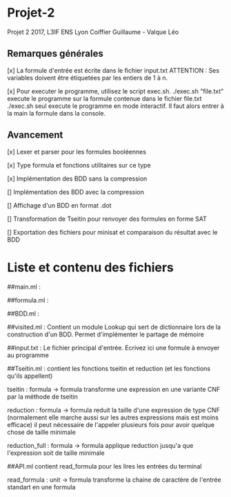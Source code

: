 # Projet-2
Projet 2 2017, L3IF ENS Lyon
Coiffier Guillaume - Valque Léo

## Remarques générales

[x] La formule d'entrée est écrite dans le fichier input.txt
    ATTENTION : Ses variables doivent être étiquetées par les entiers de 1 à n.

[x] Pour executer le programme, utilisez le script exec.sh.
      ./exec.sh "file.txt"  execute le programme sur la formule contenue dans le fichier file.txt
      ./exec.sh seul execute le programme en mode interactif. Il faut alors entrer à la main la formule dans la console.

## Avancement

[x] Lexer et parser pour les formules booléennes

[x] Type formula et fonctions utilitaires sur ce type

[x] Implémentation des BDD sans la compression

[] Implémentation des BDD avec la compression

[] Affichage d'un BDD en format .dot

[] Transformation de Tseitin pour renvoyer des formules en forme SAT

[] Exportation des fichiers pour minisat et comparaison du résultat avec le BDD

# Liste et contenu des fichiers

##main.ml :

##formula.ml :

##BDD.ml :
  
##visited.ml :
  Contient un module Lookup qui sert de dictionnaire lors de la construction d'un BDD. Permet d'implémenter le partage de mémoire

##input.txt :
  Le fichier principal d'entrée. Ecrivez ici une formule à envoyer au programme

##Tseitin.ml :
contient les fonctions tseitin et reduction (et les fonctions qu'ils
appellent)

tseitin : formula -> formula
transforme une expression en une variante CNF par la méthode de tseitin

reduction : formula -> formula
reduit la taille d'une expression de type CNF (normalement elle marche aussi sur les autres expressions mais est moins efficace)
il peut nécessaire de l'appeler plusieurs fois pour avoir quelque chose de taille minimale

reduction_full : formula -> formula
applique reduction jusqu'a que l'expression soit de taille minimale

##API.ml
contient read_formula pour les lires les entrées du terminal

read_formula : unit -> formula
transforme la chaine de caractère de l'entrée standart en une
formula
